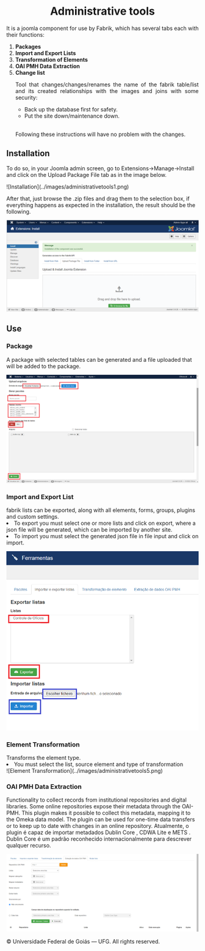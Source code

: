 <h1 style="text-align: center"> Administrative tools </h1>
<p style="text-align: justify">
It is a joomla component for use by Fabrik, which has several tabs each with their functions:
</p>
<ol>
<li><strong>Packages</strong></li>
<li><strong>Import and Export Lists</strong></li>
<li><strong>Transformation of Elements</strong></li>
<li><strong>OAI PMH Data Extraction</strong></li>
<li><strong>Change list</strong></li>
<p style="text-align: justify">
Tool that changes/changes/renames the name of the fabrik table/list and its created relationships
with the images and joins with some security:
</p>
<ul>
<li>Back up the database first for safety.</li>
<li>Put the site down/maintenance down.</li>
</ul><br />
<p style="text-align: justify">
Following these instructions will have no problem with the changes.
</p>
</ol>
<h2>Installation</h2>
<p>To do so, in your Joomla admin screen, go to Extensions->Manage->Install and click on the Upload Package File tab as in the image below.</p>
![Installation](../images/administrativetools1.png)

After that, just browse the .zip files and drag them to the selection box, if everything happens as expected in the installation, the result should be the following.

![Installation](../images/administrativetools2.png)

<h2>Use</h2>

<h3>Package</h3>
A package with selected tables can be generated and a file uploaded that will be added to the package.

![Package](../images/administrativetools3.png)

<h3>Import and Export List</h3>
fabrik lists can be exported, along with all elements, forms, groups, plugins and custom settings.
<li>To export you must select one or more lists and click on export, where a json file will be generated, which can be imported by another site.</li>
<li>To import you must select the generated json file in file input and click on import.</li>

![Import and Export List](../images/administrativetools4.png)

<h3>Element Transformation</h3>
Transforms the element type.

<li>You must select the list, source element and type of transformation</li>
![Element Transformation](../images/administrativetools5.png)

<h3>OAI PMH Data Extraction</h3>
Functionality to collect records from institutional repositories and digital libraries.
Some online repositories expose their metadata through the OAI-PMH. This plugin makes it possible to collect this metadata, mapping it to the Omeka data model. The plugin can be used for one-time data transfers or to keep up to date with changes in an online repository.
Atualmente, o plugin é capaz de importar metadados Dublin Core , CDWA Lite e METS . Dublin Core é um padrão reconhecido internacionalmente para descrever qualquer recurso.

![OAI PMH Data Extraction](../images/administrativetools6.png)

<p style="text-align: justify">
© Universidade Federal de Goiás — UFG. All rights reserved.
</p>
